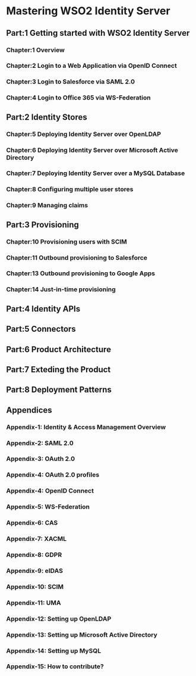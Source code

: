 # Mastering WSO2 Identity Server

## Part:1 Getting started with WSO2 Identity Server

### Chapter:1 Overview
### Chapter:2 Login to a Web Application via OpenID Connect
### Chapter:3 Login to Salesforce via SAML 2.0
### Chapter:4 Login to Office 365 via WS-Federation


## Part:2 Identity Stores

### Chapter:5 Deploying Identity Server over OpenLDAP
### Chapter:6 Deploying Identity Server over Microsoft Active Directory
### Chapter:7 Deploying Identity Server over a MySQL Database
### Chapter:8 Configuring multiple user stores
### Chapter:9 Managing claims

## Part:3 Provisioning

### Chapter:10 Provisioning users with SCIM
### Chapter:11 Outbound provisioning to Salesforce
### Chapter:13 Outbound provisioning to Google Apps
### Chapter:14 Just-in-time provisioning

## Part:4 Identity APIs

## Part:5 Connectors
## Part:6 Product Architecture
## Part:7 Exteding the Product
## Part:8 Deployment Patterns

## Appendices

### Appendix-1: Identity & Access Management Overview
### Appendix-2: SAML 2.0
### Appendix-3: OAuth 2.0
### Appendix-4: OAuth 2.0 profiles
### Appendix-4: OpenID Connect
### Appendix-5: WS-Federation
### Appendix-6: CAS 
### Appendix-7: XACML
### Appendix-8: GDPR
### Appendix-9: eIDAS
### Appendix-10: SCIM
### Appendix-11: UMA
### Appendix-12: Setting up OpenLDAP
### Appendix-13: Setting up Microsoft Active Directory
### Appendix-14: Setting up MySQL
### Appendix-15: How to contribute?
